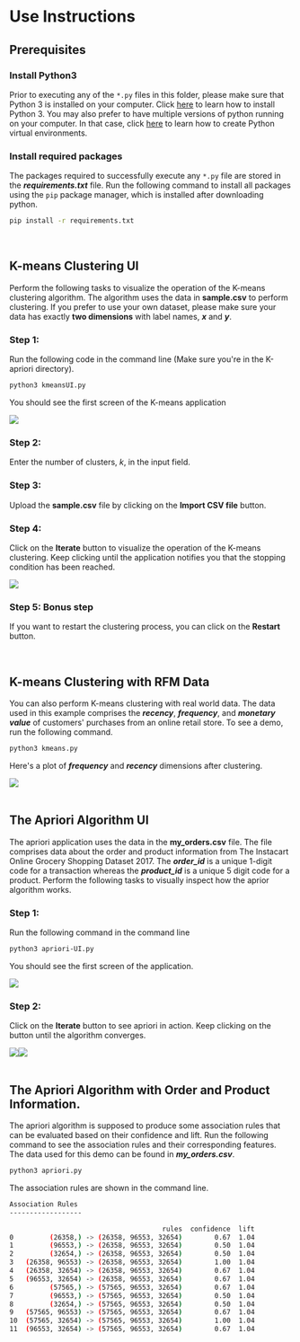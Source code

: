# Use Instructions

## Prerequisites

### Install Python3
Prior to executing any of the ```*.py``` files in this folder, please make sure that Python 3 is installed on your computer. Click [here](https://www.python.org/downloads/) to learn how to install Python 3. You may also prefer to have multiple versions of python running on your computer. In that case, click [here](https://docs.python.org/3/library/venv.html) to learn how to create Python virtual environments.

### Install required packages

The packages required to successfully execute any ```*.py``` file are stored in the ***requirements.txt*** file. Run the following command to install all packages using the ```pip``` package manager, which is installed after downloading python.

```bash
pip install -r requirements.txt
```
 
<br/>

## K-means Clustering UI
Perform the following tasks to visualize the operation of the K-means clustering algorithm. The algorithm uses the data in **sample.csv** to perform clustering. If you prefer to use your own dataset, please make sure your data has exactly **two dimensions** with label names, ***x*** and ***y***.

### Step 1:
Run the following code in the command line (Make sure you're in the K-apriori directory).
```bash
python3 kmeansUI.py
```

You should see the first screen of the K-means application

<img src="Kmeans ui.png">

### Step 2: 
Enter the number of clusters, *k*, in the input field.

### Step 3:
Upload the **sample.csv** file by clicking on the **Import CSV file** button.

### Step 4:
Click on the **Iterate** button to visualize the operation of the K-means clustering. Keep clicking until the application notifies you that the stopping condition has been reached.

<img src="Stopping condition.png">

### Step 5: Bonus step
If you want to restart the clustering process, you can click on the **Restart** button.

<br/>

## K-means Clustering with RFM Data
You can also perform K-means clustering with real world data. The data used in this example comprises the ***recency***, ***frequency***, and ***monetary value*** of customers' purchases from an online retail store. To see a demo, run the following command.

```bash
python3 kmeans.py
```

Here's a plot of ***frequency*** and ***recency*** dimensions after clustering.

<img src="Figure_1.png">

<br/>

<br/>

## The Apriori Algorithm UI
The apriori application uses the data in the **my_orders.csv** file. The file comprises data about the order and product information from The Instacart Online Grocery Shopping Dataset 2017. The ***order_id*** is a unique 1-digit code for a transaction whereas the ***product_id*** is a unique 5 digit code for a product.  Perform the following tasks to visually inspect how the aprior algorithm works.

### Step 1:
Run the following command in the command line
```bash
python3 apriori-UI.py
```

You should see the first screen of the application.

<img src="First apriori.png">

### Step 2:
Click on the **Iterate** button to see apriori in action. Keep clicking on the button until the algorithm converges.

<div style="display: flex;">
    <img src="Itemsets.png">
    <img src="Converged.png">
</div>



<br/>

## The Apriori Algorithm with Order and Product Information.
The apriori algorithm is supposed to produce some association rules that can be evaluated based on their confidence and lift. Run the following command to see the association rules and their corresponding features. The data used for this demo can be found in ***my_orders.csv***.

```bash
python3 apriori.py
```

The association rules are shown in the command line.

```bash
Association Rules
------------------

                                      rules  confidence  lift
0         (26358,) -> (26358, 96553, 32654)        0.67  1.04
1         (96553,) -> (26358, 96553, 32654)        0.50  1.04
2         (32654,) -> (26358, 96553, 32654)        0.50  1.04
3   (26358, 96553) -> (26358, 96553, 32654)        1.00  1.04
4   (26358, 32654) -> (26358, 96553, 32654)        0.67  1.04
5   (96553, 32654) -> (26358, 96553, 32654)        0.67  1.04
6         (57565,) -> (57565, 96553, 32654)        0.67  1.04
7         (96553,) -> (57565, 96553, 32654)        0.50  1.04
8         (32654,) -> (57565, 96553, 32654)        0.50  1.04
9   (57565, 96553) -> (57565, 96553, 32654)        0.67  1.04
10  (57565, 32654) -> (57565, 96553, 32654)        1.00  1.04
11  (96553, 32654) -> (57565, 96553, 32654)        0.67  1.04
```







